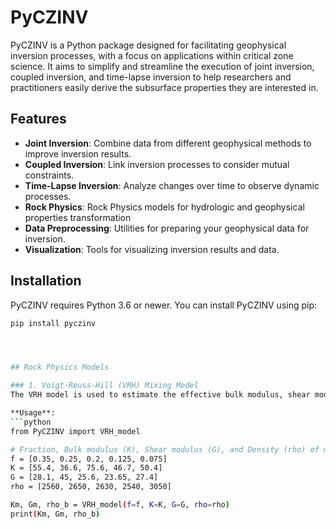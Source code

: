 # PyCZINV

PyCZINV is a Python package designed for facilitating geophysical inversion processes, with a focus on applications within critical zone science. It aims to simplify and streamline the execution of joint inversion, coupled inversion, and time-lapse inversion to help researchers and practitioners easily derive the subsurface properties they are interested in.

## Features

- **Joint Inversion**: Combine data from different geophysical methods to improve inversion results.
- **Coupled Inversion**: Link inversion processes to consider mutual constraints.
- **Time-Lapse Inversion**: Analyze changes over time to observe dynamic processes.
- **Rock Physics**: Rock Physics models for hydrologic and geophysical properties transformation
- **Data Preprocessing**: Utilities for preparing your geophysical data for inversion.
- **Visualization**: Tools for visualizing inversion results and data.

## Installation

PyCZINV requires Python 3.6 or newer. You can install PyCZINV using pip:

```bash
pip install pyczinv




## Rock Physics Models

### 1. Voigt-Reuss-Hill (VRH) Mixing Model
The VRH model is used to estimate the effective bulk modulus, shear modulus, and density of composite materials made of different minerals. 

**Usage**:
```python
from PyCZINV import VRH_model

# Fraction, Bulk modulus (K), Shear modulus (G), and Density (rho) of minerals
f = [0.35, 0.25, 0.2, 0.125, 0.075]
K = [55.4, 36.6, 75.6, 46.7, 50.4]
G = [28.1, 45, 25.6, 23.65, 27.4]
rho = [2560, 2650, 2630, 2540, 3050]

Km, Gm, rho_b = VRH_model(f=f, K=K, G=G, rho=rho)
print(Km, Gm, rho_b)
